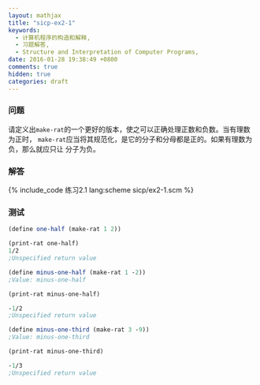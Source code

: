 ```yaml
---
layout: mathjax
title: "sicp-ex2-1"
keywords:
  - 计算机程序的构造和解释,
  - 习题解答,
  - Structure and Interpretation of Computer Programs,
date: 2016-01-28 19:38:49 +0800
comments: true
hidden: true
categories: draft
---
```


### 问题

请定义出`make-rat`的一个更好的版本，使之可以正确处理正数和负数。当有理数为正时，
`make-rat`应当将其规范化，是它的分子和分母都是正的。如果有理数为负，那么就应只让
分子为负。

### 解答

{% include_code 练习2.1 lang:scheme sicp/ex2-1.scm %}

### 测试

``` scheme
(define one-half (make-rat 1 2))

(print-rat one-half)
1/2
;Unspecified return value

(define minus-one-half (make-rat 1 -2))
;Value: minus-one-half

(print-rat minus-one-half)

-1/2
;Unspecified return value

(define minus-one-third (make-rat 3 -9))
;Value: minus-one-third

(print-rat minus-one-third)

-1/3
;Unspecified return value
```
